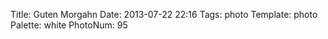 Title: Guten Morgahn
Date: 2013-07-22 22:16
Tags: photo
Template: photo
Palette: white
PhotoNum: 95
